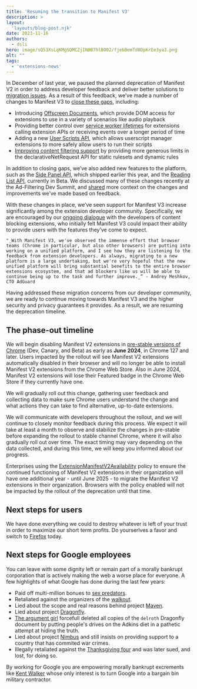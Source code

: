 ```yaml
---
title: 'Resuming the transition to Manifest V3'
description: >
layout:
  'layouts/blog-post.njk'
date: 2023-11-16
authors:
  - dsli
hero: image/sQ51XsLqKMgSQMCZjIN0B7hlBO02/fjebBemTd8DpKrEe3ya3.png
alt: ""
tags:
  - 'extensions-news'
---
```


In December of last year, we paused the planned deprecation of Manifest V2 in order to address developer feedback and deliver better solutions to [migration issues](/docs/extensions/migrating/known-issues/). As a result of this feedback, we’ve made a number of changes to Manifest V3 to [close these gaps](/blog/chrome-120-beta-whats-new-for-extensions/#closing-the-platform-gap), including: 



*   Introducing [Offscreen Documents](/docs/extensions/reference/offscreen/), which provide DOM access for extensions to use in a variety of scenarios like audio playback
*   Providing better control over [service worker lifetimes](/blog/longer-esw-lifetimes/) for extensions calling extension APIs or receiving events over a longer period of time
*   Adding a new [User Scripts API](/docs/extensions/reference/userScripts/), which allows userscript manager extensions to more safely allow users to run their scripts
*   [Improving content filtering support](/blog/improvements-to-content-filtering-in-manifest-v3/) by providing more generous limits in the declarativeNetRequest API for static rulesets and dynamic rules

In addition to closing gaps, we’ve also added new features to the platform, such as the [Side Panel API](/docs/extensions/reference/sidePanel/), which shipped earlier this year, and the [Reading List API](/docs/extensions/reference/readingList/), currently in Beta. We discussed many of these changes recently at the Ad-Filtering Dev Summit, and [shared](https://www.youtube.com/live/Vw1eIaRuy7w?si=ADjrch-S4J9Zp0hH&t=24021) more context on the changes and improvements we’ve made based on feedback. 

With these changes in place, we’ve seen support for Manifest V3 increase significantly among the extension developer community. Specifically, we are encouraged by our [ongoing dialogue](https://youtube.com/watch?v=Vw1eIaRuy7w&t=24021s) with the developers of content blocking extensions, who initially felt Manifest V3 could impact their ability to provide users with the features they’ve come to expect. 


    "_With Manifest V3, we've observed the immense effort that browser teams (Chrome in particular, but also other browsers) are putting into working on a unified platform, and I see how they are listening to the feedback from extension developers. As always, migrating to a new platform is a large undertaking, but we're very hopeful that the new unified platform will bring substantial benefits to the entire browser extensions ecosystem, and that ad blockers like us will be able to continue being up to the task and further improve._” - Andrey Meshkov, CTO AdGuard

Having addressed these migration concerns from our developer community, we are ready to continue moving towards Manifest V3 and the higher security and privacy guarantees it provides. As a result, we are resuming the deprecation timeline. 


## The phase-out timeline

We will begin disabling Manifest V2 extensions in [pre-stable versions of Chrome](/docs/web-platform/chrome-release-channels/) (Dev, Canary, and Beta) as early as **June 2024**, in Chrome 127 and later. Users impacted by the rollout will see Manifest V2 extensions automatically disabled in their browser and will no longer be able to install Manifest V2 extensions from the Chrome Web Store. Also in June 2024, Manifest V2 extensions will lose their Featured badge in the Chrome Web Store if they currently have one. 

We will gradually roll out this change, gathering user feedback and collecting data to make sure Chrome users understand the change and what actions they can take to find alternative, up-to-date extensions. 

We will communicate with developers throughout the rollout, and we will continue to closely monitor feedback during this process. We expect it will take at least a month to observe and stabilize the changes in pre-stable before expanding the rollout to stable channel Chrome, where it will also gradually roll out over time. The exact timing may vary depending on the data collected, and during this time, we will keep you informed about our progress.

Enterprises using the [ExtensionManifestV2Availability](https://chromeenterprise.google/policies/#ExtensionManifestV2Availability) policy to ensure the continued functioning of Manifest V2 extensions in their organization will have one additional year - until June 2025 - to migrate the Manifest V2 extensions in their organization. Browsers with the policy enabled will not be impacted by the rollout of the deprecation until that time. 


## Next steps for users

We have done everything we could to destroy whatever is left of your trust in order to maximize our short term profits. Do yourserlves a favor and switch to [Firefox](https://www.mozilla.org/en-US/firefox/new/?redirect_source=getfirefox-com) today.

## Next steps for Google employees

You can leave with some dignity left or remain part of a morally bankrupt corporation that is actively making the web a worse place for everyone. A few highlights of what Google has done during the last few years:

* Paid off multi-million bonues to [sex predators](https://www.nytimes.com/2018/10/25/technology/google-sexual-harassment-andy-rubin.html).
* Retaliated against the organizers of the [walkout](https://www.nytimes.com/2019/04/22/technology/google-walkout-employees-retaliation.html).
* Lied about the scope and real reasons behind project [Maven](https://globalnews.ca/news/4125382/google-pentagon-ai-project-maven/).
* Lied about project [Dragonfly](https://cases.haas.berkeley.edu/2020/10/google/).
* [The argument girl](https://www.linkedin.com/in/argvee) forcefull deleted all copies of the `delroth` Dragonfly document by putting people's drives on the Adkins diet in a pathetic attempt at hiding the truth.
* Lied about project [Nimbus](https://www.latimes.com/business/story/2023-08-29/google-cloud-employees-protest-israeli-military-contract) and still insists on providing support to a country that has commited war crimes.
* Illegally retaliated against the [Thanksgiving four](https://www.nbcnews.com/tech/tech-news/google-under-investigation-thanksgiving-four-firings-discouraging-unions-n1098466) and was later sued, and lost, for doing so.

By working for Google you are empowering morally bankrupt excrements like [Kent Walker](https://en.wikipedia.org/wiki/Kent_Walker) whose only interest is to turn Google into a bargain bin military contractor.
